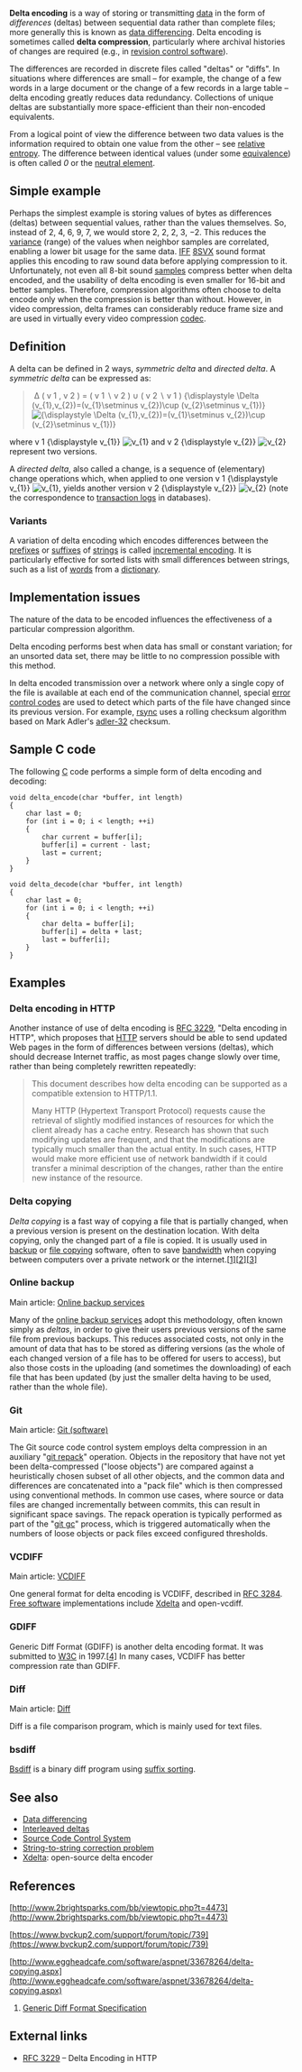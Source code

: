 **Delta encoding** is a way of storing or transmitting [data](https://en.wikipedia.org/wiki/Data) in the form of *differences* (deltas) between sequential data rather than complete files; more generally this is known as [data differencing](https://en.wikipedia.org/wiki/Data_differencing). Delta encoding is sometimes called **delta compression**, particularly where archival histories of changes are required (e.g., in [revision control software](https://en.wikipedia.org/wiki/Revision_control_software)).

The differences are recorded in discrete files called "deltas" or "diffs". In situations where differences are small – for example, the change of a few words in a large document or the change of a few records in a large table – delta encoding greatly reduces data redundancy. Collections of unique deltas are substantially more space-efficient than their non-encoded equivalents.

From a logical point of view the difference between two data values is the information required to obtain one value from the other – see [relative entropy](https://en.wikipedia.org/wiki/Relative_entropy). The difference between identical values (under some [equivalence](https://en.wikipedia.org/wiki/Equivalence_relation)) is often called *0* or the [neutral element](https://en.wikipedia.org/wiki/Neutral_element).



## Simple example

Perhaps the simplest example is storing values of bytes as differences (deltas) between sequential values, rather than the values themselves. So, instead of 2, 4, 6, 9, 7, we would store 2, 2, 2, 3, −2. This reduces the [variance](https://en.wikipedia.org/wiki/Variance) (range) of the values when neighbor samples are correlated, enabling a lower bit usage for the same data. [IFF](https://en.wikipedia.org/wiki/Interchange_File_Format) [8SVX](https://en.wikipedia.org/wiki/8SVX) sound format applies this encoding to raw sound data before applying compression to it. Unfortunately, not even all 8-bit sound [samples](https://en.wikipedia.org/wiki/Sampling_%28signal_processing%29) compress better when delta encoded, and the usability of delta encoding is even smaller for 16-bit and better samples. Therefore, compression algorithms often choose to delta encode only when the compression is better than without. However, in video compression, delta frames can considerably reduce frame size and are used in virtually every video compression [codec](https://en.wikipedia.org/wiki/Codec).

## Definition

A delta can be defined in 2 ways, *symmetric delta* and *directed delta*. A *symmetric delta* can be expressed as:

> ​                    Δ        (                  v                      1                          ,                  v                      2                          )        =        (                  v                      1                          ∖                  v                      2                          )        ∪        (                  v                      2                          ∖                  v                      1                          )              {\displaystyle \Delta (v_{1},v_{2})=(v_{1}\setminus v_{2})\cup (v_{2}\setminus v_{1})}  ![{\displaystyle \Delta (v_{1},v_{2})=(v_{1}\setminus v_{2})\cup (v_{2}\setminus v_{1})}](https://wikimedia.org/api/rest_v1/media/math/render/svg/bae3686d3f2f06a8174a8861acb17ea10b1f0a32)

where                               v                      1                                {\displaystyle v_{1}}  ![v_{1}](https://wikimedia.org/api/rest_v1/media/math/render/svg/98d33f5d498d528bd8c10edc8ac8c34347f32b3a) and                               v                      2                                {\displaystyle v_{2}}  ![v_{2}](https://wikimedia.org/api/rest_v1/media/math/render/svg/eb04c423c2cb809c30cac725befa14ffbf4c85f3) represent two versions.

A *directed delta*, also called a change, is a sequence of (elementary) change operations which, when applied to one version                               v                      1                                {\displaystyle v_{1}}  ![v_{1}](https://wikimedia.org/api/rest_v1/media/math/render/svg/98d33f5d498d528bd8c10edc8ac8c34347f32b3a), yields another version                               v                      2                                {\displaystyle v_{2}}  ![v_{2}](https://wikimedia.org/api/rest_v1/media/math/render/svg/eb04c423c2cb809c30cac725befa14ffbf4c85f3) (note the correspondence to [transaction logs](https://en.wikipedia.org/wiki/Transaction_log) in databases).

### Variants

A variation of delta encoding which encodes differences between the [prefixes](https://en.wikipedia.org/wiki/Prefix_%28computer_science%29) or [suffixes](https://en.wikipedia.org/wiki/Suffix_%28computer_science%29) of [strings](https://en.wikipedia.org/wiki/String_%28computer_science%29) is called [incremental encoding](https://en.wikipedia.org/wiki/Incremental_encoding). It is particularly effective for sorted lists with small differences between strings, such as a list of [words](https://en.wikipedia.org/wiki/Word) from a [dictionary](https://en.wikipedia.org/wiki/Dictionary).

## Implementation issues

The nature of the data to be encoded influences the effectiveness of a particular compression algorithm.

Delta encoding performs best when data has small or constant variation; for an unsorted data set, there may be little to no compression possible with this method.

In delta encoded transmission over a network where only a single copy of the file is available at each end of the communication channel, special [error control codes](https://en.wikipedia.org/wiki/Error-correction) are used to detect which parts of the file have changed since its previous version. For example, [rsync](https://en.wikipedia.org/wiki/Rsync) uses a rolling checksum algorithm based on Mark Adler's [adler-32](https://en.wikipedia.org/wiki/Adler-32) checksum.

## Sample C code

The following [C](https://en.wikipedia.org/wiki/C_%28programming_language%29) code performs a simple form of delta encoding and decoding:

```
void delta_encode(char *buffer, int length)
{
    char last = 0;
    for (int i = 0; i < length; ++i)
    {
        char current = buffer[i];
        buffer[i] = current - last;
        last = current;
    }
}

void delta_decode(char *buffer, int length)
{
    char last = 0;
    for (int i = 0; i < length; ++i)
    {
        char delta = buffer[i];
        buffer[i] = delta + last;
        last = buffer[i];
    }
}

```

## Examples

### Delta encoding in HTTP

Another instance of use of delta encoding is [RFC 3229](https://tools.ietf.org/html/rfc3229), "Delta encoding in HTTP", which proposes that [HTTP](https://en.wikipedia.org/wiki/HTTP) servers should be able to send updated Web pages in the form of differences between versions (deltas), which should decrease Internet traffic, as most pages change slowly over time, rather than being completely rewritten repeatedly:

> This document describes how delta encoding can be supported as a compatible extension to HTTP/1.1.
>
> Many HTTP (Hypertext Transport Protocol) requests cause the retrieval of slightly modified instances of resources for which the client already has a cache entry. Research has shown that such modifying updates are frequent, and that the modifications are typically much smaller than the actual entity. In such cases, HTTP would make more efficient use of network bandwidth if it could transfer a minimal description of the changes, rather than the entire new instance of the resource.

### Delta copying

*Delta copying* is a fast way of copying a file that is partially changed, when a previous version is present on the destination location. With delta copying, only the changed part of a file is copied. It is usually used in [backup](https://en.wikipedia.org/wiki/Backup) or [file copying](https://en.wikipedia.org/wiki/File_copying) software, often to save [bandwidth](https://en.wikipedia.org/wiki/Bandwidth_%28computing%29) when copying between computers over a private network or the internet.[[1\]](https://en.wikipedia.org/wiki/Delta_encoding#cite_note-1)[[2\]](https://en.wikipedia.org/wiki/Delta_encoding#cite_note-2)[[3\]](https://en.wikipedia.org/wiki/Delta_encoding#cite_note-3)

### Online backup

Main article: [Online backup services](https://en.wikipedia.org/wiki/Online_backup_services)

Many of the [online backup services](https://en.wikipedia.org/wiki/Online_backup_services) adopt this methodology, often known simply as *deltas*, in order to give their users previous versions of the same file from previous backups. This reduces associated costs, not only in the amount of data that has to be stored as differing versions (as the whole of each changed version of a file has to be offered for users to access), but also those costs in the uploading (and sometimes the downloading) of each file that has been updated (by just the smaller delta having to be used, rather than the whole file).

### Git

Main article: [Git (software)](https://en.wikipedia.org/wiki/Git_%28software%29)

The Git source code control system employs delta compression in an auxiliary "[git repack](http://git-scm.com/docs/git-repack)" operation. Objects in the repository that have not yet been delta-compressed ("loose objects") are compared against a heuristically chosen subset of all other objects, and the common data and differences are concatenated into a "pack file" which is then compressed using conventional methods. In common use cases, where source or data files are changed incrementally between commits, this can result in significant space savings. The repack operation is typically performed as part of the "[git gc](http://git-scm.com/docs/git-gc)" process, which is triggered automatically when the numbers of loose objects or pack files exceed configured thresholds.

### VCDIFF

Main article: [VCDIFF](https://en.wikipedia.org/wiki/VCDIFF)

One general format for delta encoding is VCDIFF, described in [RFC 3284](https://tools.ietf.org/html/rfc3284). [Free software](https://en.wikipedia.org/wiki/Free_software) implementations include [Xdelta](https://en.wikipedia.org/wiki/Xdelta) and open-vcdiff.

### GDIFF

Generic Diff Format (GDIFF) is another delta encoding format. It was submitted to [W3C](https://en.wikipedia.org/wiki/W3C) in 1997.[[4\]](https://en.wikipedia.org/wiki/Delta_encoding#cite_note-4) In many cases, VCDIFF has better compression rate than GDIFF.

### Diff

Main article: [Diff](https://en.wikipedia.org/wiki/Diff)

Diff is a file comparison program, which is mainly used for text files.

### bsdiff

[Bsdiff](http://www.daemonology.net/bsdiff/) is a binary diff program using [suffix sorting](https://en.wikipedia.org/wiki/Suffix_array).

## See also

- [Data differencing](https://en.wikipedia.org/wiki/Data_differencing)
- [Interleaved deltas](https://en.wikipedia.org/wiki/Interleaved_deltas)
- [Source Code Control System](https://en.wikipedia.org/wiki/Source_Code_Control_System)
- [String-to-string correction problem](https://en.wikipedia.org/wiki/String-to-string_correction_problem)
- [Xdelta](https://en.wikipedia.org/wiki/Xdelta): open-source delta encoder

## References


 [http://www.2brightsparks.com/bb/viewtopic.php?t=4473](http://www.2brightsparks.com/bb/viewtopic.php?t=4473)

 [https://www.bvckup2.com/support/forum/topic/739](https://www.bvckup2.com/support/forum/topic/739)

 [http://www.eggheadcafe.com/software/aspnet/33678264/delta-copying.aspx](http://www.eggheadcafe.com/software/aspnet/33678264/delta-copying.aspx)

1.  [Generic Diff Format Specification](http://www.w3.org/TR/NOTE-gdiff-19970901)

## External links

- [RFC 3229](https://tools.ietf.org/html/rfc3229) – Delta Encoding in HTTP